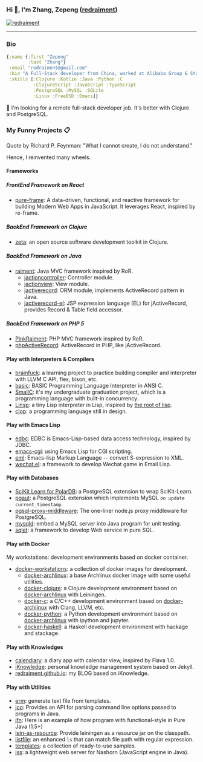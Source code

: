 ### Hi 👋, I'm Zhang, Zepeng ([redraiment](mailto:redraiment@gmail.com))

[![redraiment](https://img.shields.io/twitter/follow/redraiment?logo=twitter&style=for-the-badge)](https://twitter.com/redraiment)

----

### Bio

```clojure
{:name {:first "Zepeng"
        :last "Zhang"}
 :email "redraiment@gmail.com"
 :bio "A Full-Stack developer from China, worked at Alibaba Group & State Streep Crop."
 :skills [:Clojure :Kotlin :Java :Python :C
          :ClojureScript :JavaScript :TypeScript
          :PostgreSQL :MySQL :SQLite
          :Linux :FreeBSD :Emacs]}
```

🔭 I'm looking for a remote full-stack developer job. It's better with Clojure and PostgreSQL.

### My Funny Projects 📋

Quote by Richard P. Feynman: "What I cannot create, I do not understand."

Hence, I reinvented many wheels.

#### Frameworks

##### FrontEnd Framework on React

* [pure-frame](https://github.com/redraiment/pure-frame): A data-driven, functional, and reactive framework for building Modern Web Apps in JavaScript. It leverages React, inspired by re-frame.

##### BackEnd Framework on Clojure

* [zeta](https://github.com/redraiment/zeta): an open source software development toolkit in Clojure.

##### BackEnd Framework on Java

* [raiment](https://github.com/redraiment/raiment): Java MVC framework inspired by RoR.
  * [jactioncontroller](https://github.com/redraiment/jactioncontroller): Controller module.
  * [jactionview](https://github.com/redraiment/jactionview): View module.
  * [jactiverecord](https://github.com/redraiment/jactiverecord): ORM module, implements ActiveRecord pattern in Java.
  * [jactiverecord-el](https://github.com/redraiment/jactiverecord-el): JSP expression language (EL) for jActiveRecord, provides Record & Table field accessor.

##### BackEnd Framework on PHP 5

* [PinkRaiment](https://github.com/redraiment/PinkRaiment): PHP MVC framework inspired by RoR.
* [phpActiveRecord](https://github.com/redraiment/phpActiveRecord): ActiveRecord in PHP, like jActiveRecord.

#### Play with Interpreters & Compilers

* [brainfuck](https://github.com/redraiment/brainfuck): a learning project to practice building compiler and interpreter with LLVM C API, flex, bison, etc.
* [basic](https://github.com/redraiment/basic): BASIC Programming Language Interpreter in ANSI C.
* [SmallC](https://github.com/redraiment/SmallC): it's my undergraduate graduation project, which is a programming language with built-in concurrency.
* [Linsp](https://github.com/redraiment/Linsp): a tiny Lisp interpreter in Lisp, inspired by [the root of lisp](http://www.paulgraham.com/rootsoflisp.html).
* [clop](https://github.com/redraiment/clop): a programming language still in design.

#### Play with Emacs Lisp

* [edbc](https://github.com/redraiment/edbc): EDBC is Emacs-Lisp-based data access technology, inspired by JDBC.
* [emacs-cgi](https://github.com/redraiment/emacs-cgi): using Emacs Lisp for CGI scripting.
* [eml](https://github.com/redraiment/eml): Emacs-lisp Markup Language -- convert S-expression to XML.
* [wechat.el](https://github.com/redraiment/wechat.el): a framework to develop Wechat game in Email Lisp.

#### Play with Databases

* [SciKit Learn for PolarDB](https://github.com/redraiment/SciKit-Learn-for-PolarDB): a PostgreSQL extension to wrap SciKit-Learn.
* [pgaut](https://github.com/redraiment/pgaut): a PostgreSQL extension which implements MySQL `on update current_timestamp`.
* [pgsql-proxy-middleware](https://github.com/redraiment/pgsql-proxy-middleware): The one-liner node.js proxy middleware for PostgreSQL.
* [mysqld](https://github.com/redraiment/mysqld): embed a MySQL server into Java program for unit testing.
* [sqlet](https://github.com/redraiment/sqlet): a framework to develop Web service in pure SQL.

#### Play with Docker

My workstations: development environments based on docker container.

* [docker-workstations](https://github.com/redraiment/docker-workstations): a collection of docker images for development.
  * [docker-archlinux](https://github.com/redraiment/docker-workstations/tree/main/docker-archlinux): a base Archlinux docker image with some useful utilities.
  * [docker-clojure](https://github.com/redraiment/docker-workstations/tree/main/docker-clojure): a Clojure development environment based on [docker-archlinux](https://github.com/redraiment/docker-workstations/tree/main/docker-archlinux) with Leiningen.
  * [docker-c](https://github.com/redraiment/docker-workstations/tree/main/docker-c): a C/C++ development environment based on [docker-archlinux](https://github.com/redraiment/docker-workstations/tree/main/docker-archlinux) with Clang, LLVM, etc.
  * [docker-python](https://github.com/redraiment/docker-workstations/tree/main/docker-python): a Python development environment based on [docker-archlinux](https://github.com/redraiment/docker-workstations/tree/main/docker-archlinux) with ipython and jupyter.
  * [docker-haskell](https://github.com/redraiment/docker-workstations/tree/main/docker-haskell): a Haskell development environment with hackage and stackage.

#### Play with Knowledges

* [calendiary](https://github.com/redraiment/calendiary): a diary app with calendar view, inspired by Flava 1.0.
* [iKnowledge](https://github.com/redraiment/iKnowledge): personal knowledge management system based on Jekyll.
* [redraiment.github.io](https://github.com/redraiment/redraiment.github.io): my BLOG based on iKnowledge.

#### Play with Utilities

* [erm](https://github.com/redraiment/erm): generate text file from templates.
* [jco](https://github.com/redraiment/jco): Provides an API for parsing command line options passed to programs in Java.
* [jfn](https://github.com/redraiment/jfn): Here is an example of how program with functional-style in Pure Java (1.5+)
* [lein-as-resource](https://github.com/redraiment/lein-as-resource): Provide leiningen as a resource jar on the classpath.
* [listfile](https://github.com/redraiment/listfile): an enhanced `ls` that can match file path with regular expression.
* [templates](https://github.com/redraiment/templates): a collection of ready-to-use samples.
* [jss](https://github.com/redraiment/jss): a lightweight web server for Nashorn (JavaScript engine in Java).
